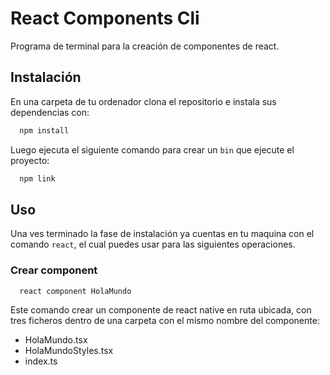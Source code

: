 # React Components Cli

Programa de terminal para la creación de componentes de react.

## Instalación

En una carpeta de tu ordenador clona el repositorio e instala sus dependencias con:

```bash
  npm install
```

Luego ejecuta el siguiente comando para crear un `bin` que ejecute el proyecto:

```bash
  npm link
```

## Uso

Una ves terminado la fase de instalación ya cuentas en tu maquina con el comando `react`, el cual puedes usar para las siguientes operaciones.

### Crear component

```bash
  react component HolaMundo
```

Este comando crear un componente de react native en ruta ubicada, con tres ficheros dentro de una carpeta con el mismo nombre del componente:

- HolaMundo.tsx
- HolaMundoStyles.tsx
- index.ts
